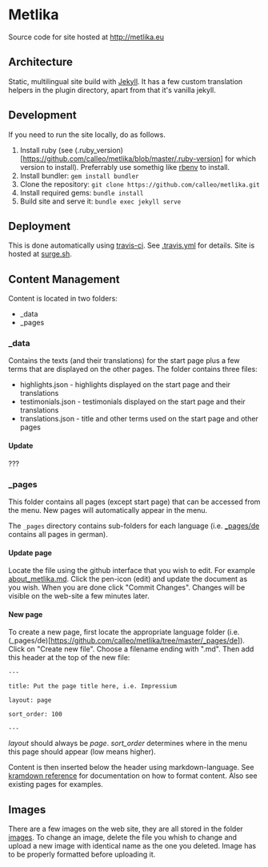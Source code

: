 # Metlika
Source code for site hosted at http://metlika.eu

## Architecture

Static, multilingual site build with [Jekyll](https://jekyllrb.com/). It has a few custom translation helpers in the plugin directory, apart from that it's vanilla jekyll.

## Development

If you need to run the site locally, do as follows.

1. Install ruby (see (.ruby_version)[https://github.com/calleo/metlika/blob/master/.ruby-version] for which version to install). Preferrably use somethig like [rbenv](https://github.com/rbenv/rbenv) to install.
2. Install bundler: `gem install bundler`
3. Clone the repository: `git clone https://github.com/calleo/metlika.git`
4. Install required gems: `bundle install`
5. Build site and serve it: `bundle exec jekyll serve`

## Deployment

This is done automatically using [travis-ci](https://travis-ci.org/). See [.travis.yml](https://github.com/calleo/metlika/blob/master/.travis.yml) for details. Site is hosted at [surge.sh](https://surge.sh/).

## Content Management

Content is located in two folders:

* \_data
* \_pages

### \_data

Contains the texts (and their translations) for the start page plus a few terms that are displayed on the other pages. The folder contains three files:

* highlights.json - highlights displayed on the start page and their translations
* testimonials.json - testimonials displayed on the start page and their translations
* translations.json - title and other terms used on the start page and other pages

#### Update

???

### \_pages

This folder contains all pages (except start page) that can be accessed from the menu. New pages will automatically appear in the menu.

The `_pages` directory contains sub-folders for each language (i.e. [_pages/de](https://github.com/calleo/metlika/tree/master/_pages/de) contains all pages in german).

#### Update page

Locate the file using the github interface that you wish to edit. For example [about_metlika.md](https://github.com/calleo/metlika/blob/master/_pages/de/about_metlika.md). Click the pen-icon (edit) and update the document as you wish. When you are done click "Commit Changes". Changes will be visible on the web-site a few minutes later.

#### New page

To create a new page, first locate the appropriate language folder (i.e. (_pages/de)[https://github.com/calleo/metlika/tree/master/_pages/de]). Click on "Create new file". Choose a filename ending with ".md". Then add this header at the top of the new file:

`---`

`title: Put the page title here, i.e. Impressium`

`layout: page`

`sort_order: 100`

`---`

_layout_ should always be _page_. _sort_order_ determines where in the menu this page should appear (low means higher). 

Content is then inserted below the header using markdown-language. See [kramdown reference](https://kramdown.gettalong.org/quickref.html) for documentation on how to format content. Also see existing pages for examples.

## Images

There are a few images on the web site, they are all stored in the folder [images](https://github.com/calleo/metlika/tree/master/images). To change an image, delete the file you whish to change and upload a new image with identical name as the one you deleted. Image has to be properly formatted before uploading it.
